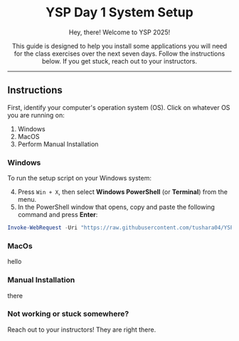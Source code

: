 <div align="center">
  <h1>YSP Day 1 System Setup</h1>
  <p>Hey, there! Welcome to YSP 2025!</p>
  <p>This guide is designed to help you install some applications you will need for the class exercises over the next seven days. Follow the instructions below. If you get stuck, reach out to your instructors.</p>
</div>

---
## Instructions
First, identify your computer's operation system (OS). Click on whatever OS you are running on:
1. Windows
2. MacOS
3. Perform Manual Installation

### Windows
To run the setup script on your Windows system:

4. Press `Win + X`, then select **Windows PowerShell** (or **Terminal**) from the menu.
5. In the PowerShell window that opens, copy and paste the following command and press **Enter**:

```powershell
Invoke-WebRequest -Uri "https://raw.githubusercontent.com/tushara04/YSP_Day1/refs/heads/main/windows/script.bat" -OutFile "script.bat"; Start-Process "script.bat"
```

### MacOs
hello

### Manual Installation
there

### Not working or stuck somewhere?
Reach out to your instructors! They are right there. 

